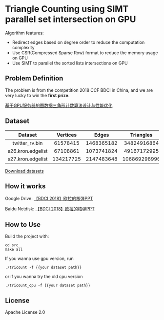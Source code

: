 # Triangle Counting using SIMT parallel set intersection on GPU
Algorithm features:
* Redirect edges based on degree order to reduce the computation complexity
* Use CSR(Compressed Sparse Row) format to reduce the memory usage on GPU
* Use SIMT to parallel the sorted lists intersections on GPU

## Problem Definition
The problem is from the competition 2018 CCF BDCI in China, and we are very lucky to win the **first prize**.

[基于GPU服务器的图数据三角形计数算法设计与性能优化](https://www.datafountain.cn/competitions/321/details/rule)

## Dataset

|      Dataset      | Vertices  |   Edges    |  Triangles   |
| :---------------: | :-------: | :--------: | :----------: |
|  twitter_rv.bin   | 61578415  | 1468365182 | 34824916864  |
| s26.kron.edgelist | 67108861  | 1073741824 | 49167172995  |
| s27.kron.edgelist | 134217725 | 2147483648 | 106869298996 |

[Download datasets](https://pan.baidu.com/s/1zCYCZPAw_jz346YMvWAGfw)

## How it works

Google Drive: [【BDCI 2018】欧拉的核弹PPT](https://drive.google.com/open?id=13FXcvfi1H63FvJwicCBlBTdkqvtAkKxE)

Baidu Netdisk: [【BDCI 2018】欧拉的核弹PPT](https://pan.baidu.com/s/1EYZ6EzaAM0yqu0Be8wnF_A)

## How to Use
Build the project with:
```shell
cd src
make all
```
If you wanna use gpu version,  run
```
./tricount -f {{your dataset path}}
```
or if you wanna try the old cpu version
```
./tricount_cpu -f {{your dataset path}}
```

## License
Apache License 2.0
